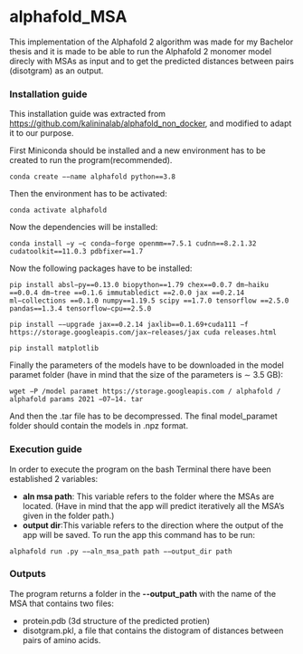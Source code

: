 # alphafold_MSA

This implementation of the Alphafold 2 algorithm was made for my Bachelor thesis and it is made to be able to run the Alphafold 2 monomer model direcly with MSAs as input and to get the predicted distances between pairs (disotgram) as an output.

### Installation guide

This installation guide was extracted from https://github.com/kalininalab/alphafold_non_docker, and modified to adapt it to our purpose.

First Miniconda should be installed and a new environment has to be created to run the program(recommended).

```{bash}
conda create −−name alphafold python==3.8
```

Then the environment has to be activated:

```{bash}
conda activate alphafold
```
Now the dependencies will be installed:

```{bash}
conda install −y −c conda−forge openmm==7.5.1 cudnn==8.2.1.32 cudatoolkit==11.0.3 pdbfixer==1.7
```
Now the following packages have to be installed:

```{bash}
pip install absl−py==0.13.0 biopython==1.79 chex==0.0.7 dm−haiku ==0.0.4 dm−tree ==0.1.6 immutabledict ==2.0.0 jax ==0.2.14 ml−collections ==0.1.0 numpy==1.19.5 scipy ==1.7.0 tensorflow ==2.5.0 pandas==1.3.4 tensorflow−cpu==2.5.0

pip install −−upgrade jax==0.2.14 jaxlib==0.1.69+cuda111 −f https://storage.googleapis.com/jax−releases/jax cuda releases.html

pip install matplotlib
```

Finally the parameters of the models have to be downloaded in the model paramet folder (have in mind that the size of the parameters is ∼ 3.5 GB):

```{bash}
wget −P /model paramet https://storage.googleapis.com / alphafold / alphafold params 2021 −07−14. tar
```
And then the .tar file has to be decompressed. The final model_paramet folder should contain the models in .npz format.


### Execution guide

In order to execute the program on the bash Terminal there have been established 2 variables:
- **aln msa path**: This variable refers to the folder where the MSAs are located. (Have in mind that the app will predict iteratively all the MSA’s given in the folder path.)
- **output dir**:This variable refers to the direction where the output of the app will be saved.
To run the app this command has to be run:

```{bash}
alphafold run .py −−aln_msa_path path −−output_dir path
```


### Outputs

The program returns a folder in the **--output_path** with the name of the MSA that contains two files:
- protein.pdb (3d structure of the predicted protien)
- disotgram.pkl, a file that contains the distogram of distances between pairs of amino acids.


